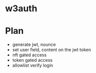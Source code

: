 # w3auth

# Plan

-   generate jwt, nounce
-   set user field, content on the jwt token
-   nft gated access
-   token gated access
-   allowlist verify login
